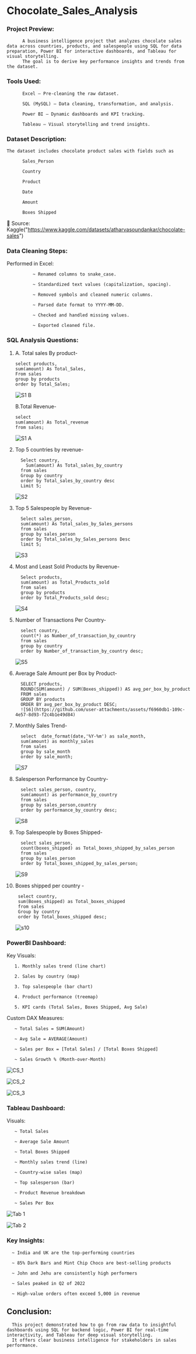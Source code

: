 # Chocolate_Sales_Analysis

### Project Preview:
          A business intelligence project that analyzes chocolate sales data across countries, products, and salespeople using SQL for data preparation, Power BI for interactive dashboards, and Tableau for visual storytelling. 
          The goal is to derive key performance insights and trends from the dataset.



### Tools Used:
          Excel – Pre-cleaning the raw dataset.

          SQL (MySQL) – Data cleaning, transformation, and analysis.

          Power BI – Dynamic dashboards and KPI tracking.

          Tableau – Visual storytelling and trend insights.



### Dataset Description:

    The dataset includes chocolate product sales with fields such as

          Sales_Person

          Country

          Product

          Date
          
          Amount
          
          Boxes Shipped

 📁 Source:  Kaggle("https://www.kaggle.com/datasets/atharvasoundankar/chocolate-sales")



### Data Cleaning Steps:
  
   Performed in Excel:
        
              ~ Renamed columns to snake_case.
  
              ~ Standardized text values (capitalization, spacing).
  
              ~ Removed symbols and cleaned numeric columns.
                  
              ~ Parsed date format to YYYY-MM-DD.
                  
              ~ Checked and handled missing values.
                  
              ~ Exported cleaned file.



### SQL Analysis Questions:

   1. A. Total sales By product-

          select products,
          sum(amount) As Total_Sales,
          From sales
          group by products
          order by Total_Sales;
      ![S1 B](https://github.com/user-attachments/assets/909a9d3b-28fa-4bfe-bfcb-230a392e920a)

      B.Total Revenue-        

          select
          sum(amount) As Total_revenue
          from sales;
            
      ![S1 A](https://github.com/user-attachments/assets/4d023625-9576-4091-86d0-7cdab7bb68bb)

 
   2. Top 5 countries by revenue-
            
            Select country,
	          Sum(amount) As Total_sales_by_country
            from sales
            Group by country
            order by Total_sales_by_country desc
            Limit 5;
      
        ![S2](https://github.com/user-attachments/assets/d061dd04-865e-4941-9b9a-941002aaabd8)

   
   3. Top 5 Salespeople by Revenue-

            Select sales_person,
            sum(amount) As Total_sales_by_Sales_persons
            from sales
            group by sales_person
            order by Total_sales_by_Sales_persons Desc
            limit 5;
       ![S3](https://github.com/user-attachments/assets/7cd72d02-591e-4481-83db-98c84dfb6594)

   
   4. Most and Least Sold Products by Revenue-

            Select products,
            sum(amount) as Total_Products_sold
            from sales
            group by products
            order by Total_Products_sold desc;
        ![S4](https://github.com/user-attachments/assets/764d855f-1a0f-42cd-bf62-9390acda6b20)

   
   5. Number of Transactions Per Country-

            select country,
            count(*) as Number_of_transaction_by_country
            from sales
            group by country
            order by Number_of_transaction_by_country desc;
      ![S5](https://github.com/user-attachments/assets/8a9d9084-da03-4596-9f40-15624536166c)

   
   6. Average Sale Amount per Box by Product-

            SELECT products,
            ROUND(SUM(amount) / SUM(Boxes_shipped)) AS avg_per_box_by_product
            FROM sales
            GROUP BY products
            ORDER BY avg_per_box_by_product DESC;
            ![S6](https://github.com/user-attachments/assets/f6960db1-109c-4e57-8d93-f2c4b1e49d84)

   
   7. Monthly Sales Trend-

            select 	date_format(date,'%Y-%m') as sale_month,
            sum(amount) as monthly_sales
            from sales
            group by sale_month
            order by sale_month;
       ![S7](https://github.com/user-attachments/assets/2dbca2db-69b3-43c6-9626-b739fa5f0e60)

   
   8. Salesperson Performance by Country-

            select sales_person, country,
            sum(amount) as performance_by_country
            from sales
            group by sales_person,country
            order by performance_by_country desc;
       ![S8](https://github.com/user-attachments/assets/b0224a41-e626-4f9c-b4ef-fb18eefa81f0)

   
   9. Top Salespeople by Boxes Shipped-

            select sales_person,
            count(boxes_shipped) as Total_boxes_shipped_by_sales_person
            from sales
            group by sales_person
            order by Total_boxes_shipped_by_sales_person;          
        ![S9](https://github.com/user-attachments/assets/d68ca120-d869-486f-9122-df78e0d22bac)

   
   10. Boxes shipped per country -

            select country,
            sum(Boxes_shipped) as Total_boxes_shipped
            from sales
            Group by country
            order by Total_boxes_shipped desc;
        ![s10](https://github.com/user-attachments/assets/b4853a24-961d-4d90-8f2b-008876570705)




### PowerBI Dashboard:
    
  Key Visuals:

       1. Monthly sales trend (line chart)
        
       2. Sales by country (map)
        
       3. Top salespeople (bar chart)
        
       4. Product performance (treemap)
        
       5. KPI cards (Total Sales, Boxes Shipped, Avg Sale)


  Custom DAX Measures:

       ~ Total Sales = SUM(Amount)
        
       ~ Avg Sale = AVERAGE(Amount)
        
       ~ Sales per Box = [Total Sales] / [Total Boxes Shipped]
        
       ~ Sales Growth % (Month-over-Month)

  ![CS_1](https://github.com/user-attachments/assets/82fcbd7b-3bcd-4982-821f-3d9d05eb6951)

  ![CS_2](https://github.com/user-attachments/assets/c7339f95-14d9-418e-a913-bf4fd3d9e543)

  ![CS_3](https://github.com/user-attachments/assets/52197bde-e854-470b-b031-9cc7870a51d6)

### Tableau Dashboard:
      
  Visuals:

       ~ Total Sales
       
       ~ Average Sale Amount
      
       ~ Total Boxes Shipped
       
       ~ Monthly sales trend (line)
        
       ~ Country-wise sales (map)
        
       ~ Top salesperson (bar)
        
       ~ Product Revenue breakdown
       
       ~ Sales Per Box 
      
  ![Tab 1](https://github.com/user-attachments/assets/a1125f49-2986-4e30-b2f0-2059d30150bf)

 ![Tab 2](https://github.com/user-attachments/assets/024eea99-0b2f-4676-bd89-0ed1619bf0c2)







### Key Insights:
      
      ~ India and UK are the top-performing countries

      ~ 85% Dark Bars and Mint Chip Choco are best-selling products
      
      ~ John and Jehu are consistently high performers
      
      ~ Sales peaked in Q2 of 2022
      
      ~ High-value orders often exceed 5,000 in revenue




## Conclusion:
      
      This project demonstrated how to go from raw data to insightful dashboards using SQL for backend logic, Power BI for real-time interactivity, and Tableau for deep visual storytelling. 
      It offers clear business intelligence for stakeholders in sales performance.
